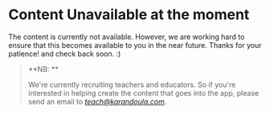 # Content Unavailable at the moment

The content is currently not available. However, we are working hard to ensure that this becomes available to you in the near future. Thanks for your patience! and check back soon. :)

>  **NB: **
> 
> We're currently recruiting teachers and educators. So if you're interested in helping create the content that goes into the app, please send an email to _*teach@karandoula.com*_. 
